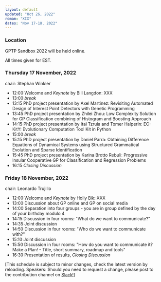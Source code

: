 ```yaml
---
layout: default
updated: "Oct 26, 2022"
roman: "XIX"
dates: "Nov 17-18, 2022"
---
```


### Location
GPTP Sandbox 2022 will be held online.

All times given for EST.

### Thursday 17 November, 2022

chair: Stephan Winkler

- 12:00 Welcome and _Keynote_ by Bill Langdon: XXX
- 13:00 _break_
- 13:15 PhD project presentation by Axel Martinez: Revisiting Automated Design of Interest Point Detectors with Genetic Programming
- 13:45 PhD project presentation by Zhilei Zhou: Low Complexity Solution for GP Classification combining of Histogram and Boosting Approach
- 14:15 PhD project presentation by Itai Tzruia and Tomer Halperin: EC-KitY: Evolutionary Computation Tool Kit in Python
- 15:00 _break_
- 15:15 PhD project presentation by Daniel Parra: Obtaining Difference Equations of Dynamical Systems using Structured Grammatical Evolution and Sparse Identification
- 15:45 PhD project presentation by Karina Brotto Rebuli: Progressive Insular Cooperative GP for Classification and Regression Problems
- 16:15 _Closing Discussion_

### Friday 18 November, 2022

chair: Leonardo Trujillo

- 12:00 Welcome and _Keynote_ by Holly Bik: XXX
- 13:00 Discussion about GP online and GP on social media
- 14:00 Separation into four groups - you are in group defined by the day of your birthday modulo 4
- 14:15 Discussion in four rooms: "What do we want to communicate?"
- 14:35 Joint discussion
- 14:50 Discussion in four rooms: "Who do we want to communicate with?"
- 15:10 Joint discussion
- 15:50 Discussion in four rooms: "How do you want to communicate it? Make a Plan! - Title, short summary, roadmap and tools"
- 16:30 Presentation of results, _Closing Discussion_

[This schedule is subject to minor changes, check the latest version by reloading. Speakers: Should you need to request a change, please post to the contribution channel on [Slack!](https://gptp-workshops.slack.com)]

